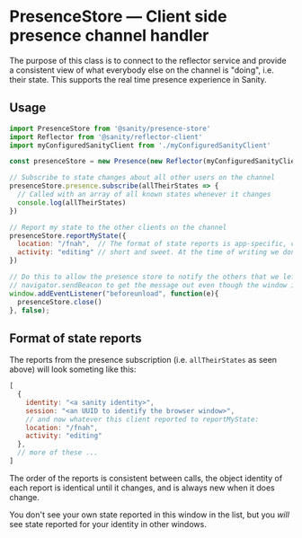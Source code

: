 # PresenceStore — Client side presence channel handler

The purpose of this class is to connect to the reflector service and provide a consistent view
of what everybody else on the channel is "doing", i.e. their state. This supports the real time
presence experience in Sanity.

## Usage

``` js
import PresenceStore from '@sanity/presence-store'
import Reflector from '@sanity/reflector-client'
import myConfiguredSanityClient from './myConfiguredSanityClient'

const presenceStore = new Presence(new Reflector(myConfiguredSanityClient).connect('channelName'))

// Subscribe to state changes about all other users on the channel
presenceStore.presence.subscribe(allTheirStates => {
  // Called with an array of all known states whenever it changes
  console.log(allTheirStates)
})

// Report my state to the other clients on the channel
presenceStore.reportMyState({
  location: "/fnah",  // The format of state reports is app-specific, can be any JSON'able object, but keep it
  activity: "editing" // short and sweet. At the time of writing we don't know how the Sanity Studio will use it.
})

// Do this to allow the presence store to notify the others that we left. Uses
// navigator.sendBeacon to get the message out even though the window is closing.
window.addEventListener("beforeunload", function(e){
  presenceStore.close()
}, false);
```

## Format of state reports

The reports from the presence subscription (i.e. `allTheirStates` as seen above) will look someting like this:

``` js
[
  {
    identity: "<a sanity identity>",
    session: "<an UUID to identify the browser window>",
    // and now whatever this client reported to reportMyState:
    location: "/fnah",
    activity: "editing"
  },
  // more of these ...
]
```

The order of the reports is consistent between calls, the object identity of each report is identical
until it changes, and is always new when it does change.

You don't see your own state reported in this window in the list, but you _will_ see state reported
for your identity in other windows.
